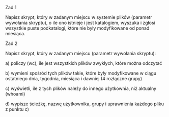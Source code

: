 Zad 1

Napisz skrypt, który w zadanym miejscu w systemie plików (parametr wywołania skryptu), o ile ono istnieje i jest katalogiem, wyszuka i zgłosi wszystkie puste podkatalogi, które nie były modyfikowane od ponad miesiąca.

Zad 2

Napisz skrypt, który w zadanym miejscu (parametr wywołania skryptu):

a) policzy (wc), ile jest wszystkich plików zwykłych, które można odczytać

b) wymieni spośród tych plików takie, które były modyfikowane w ciągu ostatniego dnia, tygodnia, miesiąca i dawniej (4 rozłączne grupy)

c) wyświetli, ile z tych plików należy do innego użytkownia, niż aktualny (whoami)

d) wypisze ścieżkę, nazwę użytkownika, grupy i uprawnienia każdego pliku z punktu c)
